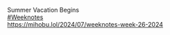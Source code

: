 Summer Vacation Begins  
[\#<span>Weeknotes</span>](https://social.lol/tags/Weeknotes)  
[<span class="invisible">https://</span><span class="ellipsis">mihobu.lol/2024/07/weeknotes-w</span><span class="invisible">eek-26-2024</span>](https://mihobu.lol/2024/07/weeknotes-week-26-2024)